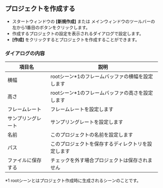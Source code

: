 ## プロジェクトを作成する

* スタートウィンドウの __[新規作成]__ または メインウィンドウのツールバーの左から1番目のボタンをクリックします。
* 作成するプロジェクトの設定を表示されるダイアログで設定します。
* __[作成]__ をクリックするとプロジェクトを作成することができます。

### ダイアログの内容
| 項目名 | 説明 |
| ---- | ---- |
| 横幅 | rootシーン*1のフレームバッファの横幅を設定します |
| 高さ | rootシーン*1のフレームバッファの高さを設定します |
| フレームレート | フレームレートを設定します |
| サンプリングレート | サンプリングレートを設定します |
| 名前 | このプロジェクトの名前を設定します |
| パス | このプロジェクトを保存するディレクトリを設定します |
| ファイルに保存する | チェックを外す場合プロジェクトは保存されません |


*1 rootシーンとはプロジェクト作成時に生成されるシーンのことです。
